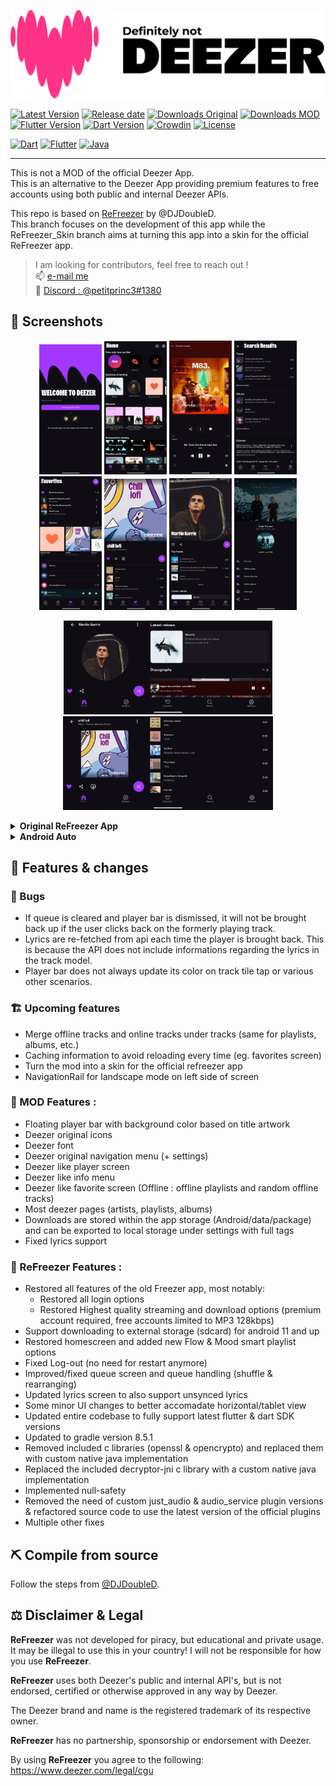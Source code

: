 ![Deezer](./assets/banner.png?raw=true)

[![Latest Version](https://img.shields.io/github/v/release/PetitPrinc3/Deezer?color=blue)](../../releases/latest)
[![Release date](https://img.shields.io/github/release-date/PetitPrinc3/Deezer)](../../releases/latest)
[![Downloads Original](https://img.shields.io/github/downloads/DJDoubleD/ReFreezer/total?color=blue&label=ReFreezer%20downloads)](../../releases)
[![Downloads MOD](https://img.shields.io/github/downloads/PetitPrinc3/Deezer/total?color=blue&label=MOD%20downloads)](../../releases)
[![Flutter Version](https://shields.io/badge/Flutter-v3.24.4-darkgreen.svg)](https://docs.flutter.dev/tools/sdk)
[![Dart Version](https://shields.io/badge/Dart-v3.5.4-darkgreen.svg)](https://dart.dev/get-dart)
[![Crowdin](https://badges.crowdin.net/refreezer/localized.svg)](https://crowdin.com/project/refreezer)
[![License](https://img.shields.io/github/license/PetitPrinc3/Deezer?flat)](./LICENSE)

[![Dart](https://img.shields.io/badge/Dart-0175C2?style=for-the-badge&logo=dart&logoColor=white)](https://dart.dev/)
[![Flutter](https://img.shields.io/badge/Flutter-02569B?style=for-the-badge&logo=flutter&logoColor=white)](https://flutter.dev/)
[![Java](https://img.shields.io/badge/Java-ED8B00?style=for-the-badge&logo=openjdk&logoColor=white)](https://www.java.com/)

---

This is not a MOD of the official Deezer App.  
This is an alternative to the Deezer App providing premium features to free accounts using both public and internal Deezer APIs.  

This repo is based on [ReFreezer](https://github.com/DJDoubleD/ReFreezer) by @DJDoubleD.  
This branch focuses on the development of this app while the ReFreezer_Skin branch aims at turning this app into a skin for the official ReFreezer app.

> I am looking for contributors, feel free to reach out !  
> :mailbox: [e-mail me](mailto:gavrochebackups@gmail.com)  
> :space_invader: [Discord : @petitprinc3#1380](https://discordapp.com/users/PetitPrince#1380)

## :camera_flash: Screenshots

<p align="center">
    <img src="./assets/screenshots/Mod_login.png" width=100>
    <img src="./assets/screenshots/Mod_home.png" width=100>
    <img src="./assets/screenshots/Mod_player.png" width=100>
    <img src="./assets/screenshots/Mod_search.png" width=100>
    <img src="./assets/screenshots/Mod_favorites.png" width=100>
    <img src="./assets/screenshots/Mod_playlists.png" width=100>
    <img src="./assets/screenshots/Mod_artists.png" width=100>
    <img src="./assets/screenshots/Mod_menu.png" width=100>
</p>
<p align="center">
    <img src="./assets/screenshots/landscape_artist.png" height=150>
    <img src="./assets/screenshots/landscape_playlist.png" height=150>
</p>

<details><summary><b>Original ReFreezer App</b></summary>
<p align="center">
    <img src="./assets/screenshots/Login.jpg" width=150>
    <img src="./assets/screenshots/Home.jpg" width=150>
    <img src="./assets/screenshots/Player.jpg" width=150>
    <img src="./assets/screenshots/Lyrics.jpg" width=150>
    <img src="./assets/screenshots/Search.jpg" width=150>
    <img src="./assets/screenshots/SearchResults.jpg" width=150>
    <img src="./assets/screenshots/Library.jpg" width=150>
    <img src="./assets/screenshots/DownloadRunning.jpg" width=150>
    <img src="./assets/screenshots/DownloadFinished.jpg" width=150>
    <img src="./assets/screenshots/PlayerHorizontal.jpg" height=150>
</p>
</details>
<details><summary><b>Android Auto</b></summary>
  <p align="center">
    <img src="./assets/screenshots/Android_Auto-Head_Unit-home.png" max-height=400>
    <img src="./assets/screenshots/Android_Auto-Head_Unit-more.png" max-height=400>
    <img src="./assets/screenshots/Android_Auto-Head_Unit-play.png" max-height=400>
    <img src="./assets/screenshots/Android_Auto-Head_Unit-wide-playing.png" max-height=400>
  </p>
</details>

## :star2: Features & changes

### :lady_beetle: Bugs
- If queue is cleared and player bar is dismissed, it will not be brought back up if the user clicks back on the formerly playing track.
- Lyrics are re-fetched from api each time the player is brought back. This is because the API does not include informations regarding the lyrics in the track model.
- Player bar does not always update its color on track tile tap or various other scenarios.

### :building_construction: Upcoming features
- Merge offline tracks and online tracks under tracks (same for playlists, albums, etc.)
- Caching information to avoid reloading every time (eg. favorites screen)
- Turn the mod into a skin for the official refreezer app
- NavigationRail for landscape mode on left side of screen

### :rocket: MOD Features :
- Floating player bar with background color based on title artwork
- Deezer original icons
- Deezer font
- Deezer original navigation menu (+ settings)
- Deezer like player screen
- Deezer like info menu
- Deezer like favorite screen (Offline : offline playlists and random offline tracks)
- Most deezer pages (artists, playlists, albums)
- Downloads are stored within the app storage (Android/data/package) and can be exported to local storage under settings with full tags
- Fixed lyrics support

### :rocket: ReFreezer Features :
- Restored all features of the old Freezer app, most notably:
  - Restored all login options
  - Restored Highest quality streaming and download options (premium account required, free accounts limited to MP3 128kbps)
- Support downloading to external storage (sdcard) for android 11 and up
- Restored homescreen and added new Flow & Mood smart playlist options
- Fixed Log-out (no need for restart anymore)
- Improved/fixed queue screen and queue handling (shuffle & rearranging)
- Updated lyrics screen to also support unsynced lyrics
- Some minor UI changes to better accomadate horizontal/tablet view
- Updated entire codebase to fully support latest flutter & dart SDK versions
- Updated to gradle version 8.5.1
- Removed included c libraries (openssl & opencrypto) and replaced them with custom native java implementation
- Replaced the included decryptor-jni c library with a custom native java implementation
- Implemented null-safety
- Removed the need of custom just_audio & audio_service plugin versions & refactored source code to use the latest version of the official plugins
- Multiple other fixes

## :pick: Compile from source

Follow the steps from [@DJDoubleD](https://github.com/DJDoubleD/refreezer).

## :balance_scale: Disclaimer & Legal

**ReFreezer** was not developed for piracy, but educational and private usage.
It may be illegal to use this in your country!
I will not be responsible for how you use **ReFreezer**.

**ReFreezer** uses both Deezer's public and internal API's, but is not endorsed, certified or otherwise approved in any way by Deezer.

The Deezer brand and name is the registered trademark of its respective owner.

**ReFreezer** has no partnership, sponsorship or endorsement with Deezer.

By using **ReFreezer** you agree to the following: <https://www.deezer.com/legal/cgu>
